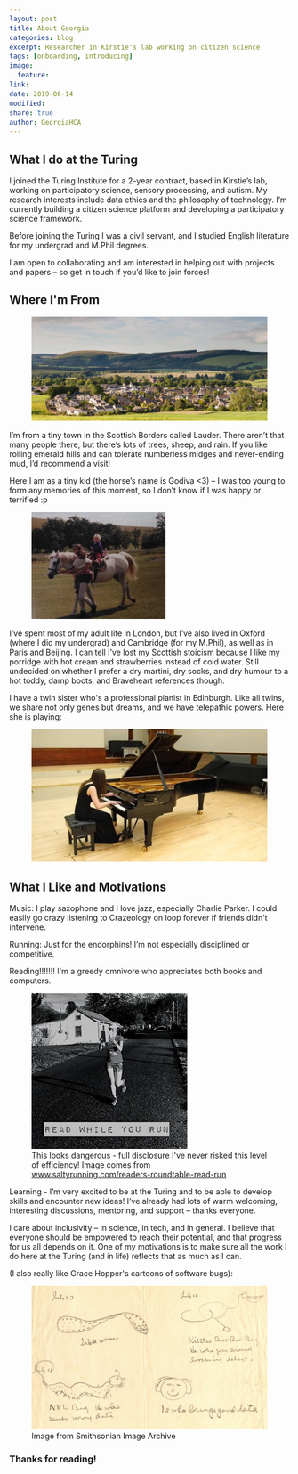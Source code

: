 ```yaml
---
layout: post
title: About Georgia
categories: blog
excerpt: Researcher in Kirstie's lab working on citizen science
tags: [onboarding, introducing]
image:
  feature:
link:
date: 2019-06-14
modified:
share: true
author: GeorgiaHCA
---
```


## What I do at the Turing

I joined the Turing Institute for a 2-year contract, based in Kirstie’s lab, working on participatory science, sensory processing, and autism. 
My research interests include data ethics and the philosophy of technology. 
I’m currently building a citizen science platform and developing a participatory science framework.


Before joining the Turing I was a civil servant, and I studied English literature for my undergrad and M.Phil degrees.


I am open to collaborating and am interested in helping out with projects and papers – so get in touch if you’d like to join forces!


## Where I'm From


<figure>
  <img src="/images/About_Georgia/Lauder.jpg"
       alt="Lauder">
</figure>


I’m from a tiny town in the Scottish Borders called Lauder. There aren’t that many people there, but there’s lots of trees, sheep, and rain. 
If you like rolling emerald hills and can tolerate numberless midges and never-ending mud, I’d recommend a visit!


Here I am as a tiny kid (the horse’s name is Godiva <3) – I was too young to form any memories of this moment, so I don’t know if I was happy or terrified :p

<figure>
  <img src="/images/About_Georgia/Godiva.jpg"
       alt="Godiva">
</figure>


I’ve spent most of my adult life in London, but I’ve also lived in Oxford (where I did my undergrad) and Cambridge (for my M.Phil), as well as in Paris and Beijing. 
I can tell I’ve lost my Scottish stoicism because I like my porridge with hot cream and strawberries instead of cold water. 
Still undecided on whether I prefer a dry martini, dry socks, and dry humour to a hot toddy, damp boots, and Braveheart references though.


I have a twin sister who's a professional pianist in Edinburgh. 
Like all twins, we share not only genes but dreams, and we have telepathic powers. Here she is playing:

<figure>
  <img src="/images/About_Georgia/AilsaPiano.jpg"
       alt="Ailsa">
</figure>


## What I Like and Motivations


Music: I play saxophone and I love jazz, especially Charlie Parker. 
I could easily go crazy listening to Crazeology on loop forever if friends didn't intervene.

Running: Just for the endorphins! I’m not especially disciplined or competitive.

Reading!!!!!!! I'm a greedy omnivore who appreciates both books and computers.


<figure>
  <img src="/images/About_Georgia/ReadWhileYouRun.jpg">
  <figcaption>This looks dangerous - full disclosure I've never risked this level of efficiency!
  Image comes from <a href="http://www.saltyrunning.com/readers-roundtable-read-run">www.saltyrunning.com/readers-roundtable-read-run</a>
  </figcaption>
</figure>



Learning - I’m very excited to be at the Turing and to be able to develop skills and encounter new ideas! 
I’ve already had lots of warm welcoming, interesting discussions, mentoring, and support – thanks everyone.


I care about inclusivity – in science, in tech, and in general. 
I believe that everyone should be empowered to reach their potential, and that progress for us all depends on it. 
One of my motivations is to make sure all the work I do here at the Turing (and in life) reflects that as much as I can.


(I also really like Grace Hopper's cartoons of software bugs):


<figure>
  <img src="/images/About_Georgia/GraceHopperBugs.jpg">
  <figcaption>Image from Smithsonian Image Archive</figcaption>
</figure>



### Thanks for reading!






